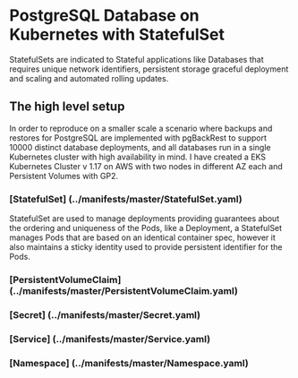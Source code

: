 # PostgreSQL Database on Kubernetes with StatefulSet

StatefulSets are indicated to Stateful applications like Databases that requires unique network identifiers, persistent storage graceful deployment and scaling and automated rolling updates.

## The high level setup 

In order to reproduce on a smaller scale a scenario where backups and restores for PostgreSQL are implemented with pgBackRest to support 10000 distinct database deployments, and all databases run in a single Kubernetes cluster with high availability in mind. I have created a EKS Kubernetes Cluster v 1.17 on AWS with two nodes in different AZ each and Persistent Volumes with GP2.

### [StatefulSet] (../manifests/master/StatefulSet.yaml)

StatefulSet are used to manage deployments providing guarantees about the ordering and uniqueness of the Pods, like a Deployment, a StatefulSet manages Pods that are based on an identical container spec, however it also maintains a sticky identity used to provide persistent identifier for the Pods.

### [PersistentVolumeClaim] (../manifests/master/PersistentVolumeClaim.yaml)

### [Secret] (../manifests/master/Secret.yaml)

### [Service] (../manifests/master/Service.yaml)

### [Namespace] (../manifests/master/Namespace.yaml)


